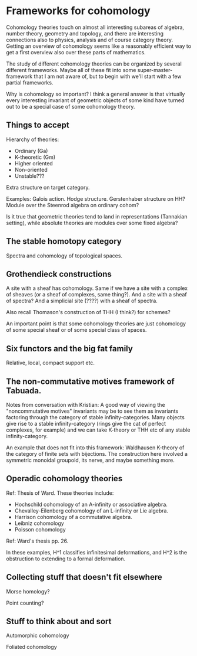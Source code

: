 # Frameworks for cohomology

Cohomology theories touch on almost all interesting subareas of algebra, number theory, geometry and topology, and there are interesting connections also to physics, analysis and of course category theory. Getting an overview of cohomology seems like a reasonably efficient way to get a first overview also over these parts of mathematics.

The study of different cohomology theories can be organized by several different frameworks. Maybe all of these fit into some super-master-framework that I am not aware of, but to begin with we'll start with a few partial frameworks.

Why is cohomology so important? I think a general answer is that virtually every interesting invariant of geometric objects of some kind have turned out to be a special case of some cohomology theory.


## Things to accept

Hierarchy of theories:
- Ordinary (Ga)
- K-theoretic (Gm)
- Higher oriented
- Non-oriented
- Unstable???



Extra structure on target category.

Examples: Galois action. Hodge structure. Gerstenhaber structure on HH? Module over the Steenrod algebra on ordinary cohom?

Is it true that geometric theories tend to land in representations (Tannakian setting), while absolute theories are modules over some fixed algebra?

## The stable homotopy category

Spectra and cohomology of topological spaces.

## Grothendieck constructions

A site with a sheaf has cohomology. Same if we have a site with a complex of sheaves (or a sheaf of complexes, same thing?). And a site with a sheaf of spectra? And a simplicial site (????) with a sheaf of spectra.

Also recall Thomason's construction of THH (I think?) for schemes?

An important point is that some cohomology theories are just cohomology of some special sheaf or of some special class of spaces.

## Six functors and the big fat family

Relative, local, compact support etc.


## The non-commutative motives framework of Tabuada.

Notes from conversation with Kristian: A good way of viewing the "noncommutative motives" invariants may be to see them as invariants factoring through the category of stable infinity-categories. Many objects give rise to a stable infinity-category (rings give the cat of perfect complexes, for example) and we can take K-theory or THH etc of any stable infinity-category.

An example that does not fit into this framework: Waldhausen K-theory of the category of finite sets with bijections. The construction here involved a symmetric monoidal groupoid, its nerve, and maybe something more.



## Operadic cohomology theories

Ref: Thesis of Ward. These theories include:
- Hochschild cohomology of an A-infinity or associative algebra.
- Chevalley-Eilenberg cohomology of an L-infinity or Lie algebra.
- Harrison cohomology of a commutative algebra.
- Leibniz cohomology
- Poisson cohomology

Ref: Ward's thesis pp. 26.

In these examples, H^1 classifies infinitesimal deformations, and H^2 is the obstruction to extending to a formal deformation.


## Collecting stuff that doesn't fit elsewhere

Morse homology?

Point counting?

## Stuff to think about and sort

Automorphic cohomology

Foliated cohomology
